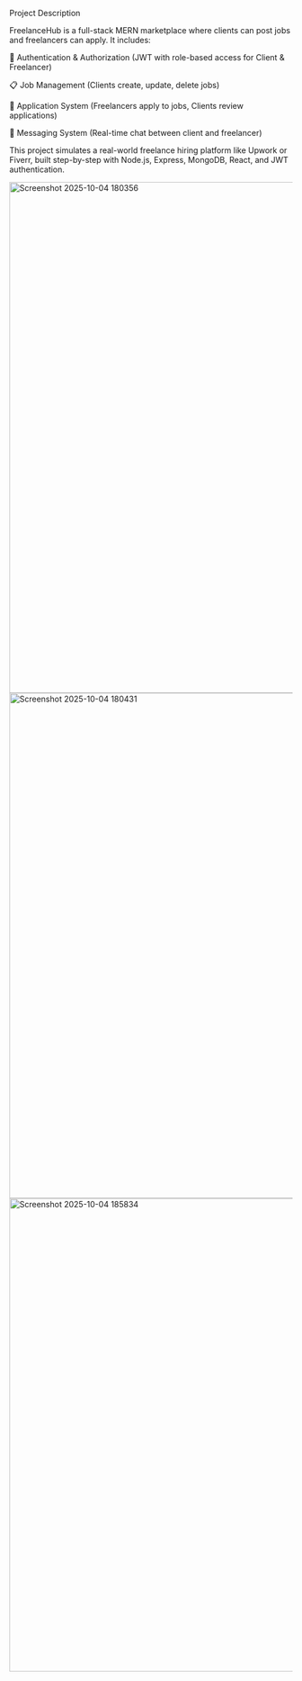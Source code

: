 Project Description

FreelanceHub is a full-stack MERN marketplace where clients can post jobs and freelancers can apply.
It includes:

🔐 Authentication & Authorization (JWT with role-based access for Client & Freelancer)

📋 Job Management (Clients create, update, delete jobs)

📑 Application System (Freelancers apply to jobs, Clients review applications)

💬 Messaging System (Real-time chat between client and freelancer)

This project simulates a real-world freelance hiring platform like Upwork or Fiverr, built step-by-step with Node.js, Express, MongoDB, React, and JWT authentication.

<img width="1910" height="908" alt="Screenshot 2025-10-04 180356" src="https://github.com/user-attachments/assets/77372dfb-07c9-4d0a-a747-f7d35447dc59" />

<img width="1891" height="898" alt="Screenshot 2025-10-04 180431" src="https://github.com/user-attachments/assets/dec69479-ff7b-4490-bf0b-bf414fdd159c" />

<img width="1559" height="841" alt="Screenshot 2025-10-04 185834" src="https://github.com/user-attachments/assets/fb082098-4a55-45da-8723-80fd889ff593" />

